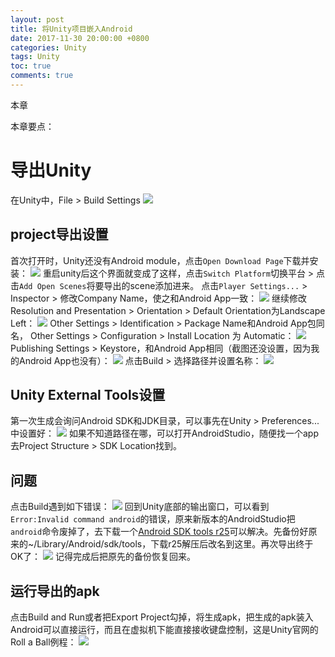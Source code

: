 ```yaml
---
layout: post
title: 将Unity项目嵌入Android
date: 2017-11-30 20:00:00 +0800
categories: Unity
tags: Unity
toc: true
comments: true
---
```

本章

本章要点：
<!-- more -->
# 导出Unity
在Unity中，File > Build Settings
![](1130Unity2Android/img01.png)
## project导出设置
首次打开时，Unity还没有Android module，点击`Open Download Page`下载并安装：
![](1130Unity2Android/img02.png)
重启unity后这个界面就变成了这样，点击`Switch Platform`切换平台 > 点击`Add Open Scenes`将要导出的scene添加进来。
点击`Player Settings...` > Inspector > 修改Company Name，使之和Android App一致：
![](1130Unity2Android/img03.png)
继续修改Resolution and Presentation > Orientation > Default Orientation为Landscape Left：
![](1130Unity2Android/img05.png)
Other Settings > Identification > Package Name和Android App包同名，
Other Settings > Configuration > Install Location 为 Automatic：
![](1130Unity2Android/img06.png)
Publishing Settings > Keystore，和Android App相同（截图还没设置，因为我的Android App也没有）：
![](1130Unity2Android/img07.png)
点击Build > 选择路径并设置名称：
![](1130Unity2Android/img08.png)

## Unity External Tools设置
第一次生成会询问Android SDK和JDK目录，可以事先在Unity > Preferences...中设置好：
![](1130Unity2Android/img09.png)
如果不知道路径在哪，可以打开AndroidStudio，随便找一个app去Project Structure > SDK Location找到。

## 问题
点击Build遇到如下错误：
![](1130Unity2Android/img04.png)
回到Unity底部的输出窗口，可以看到`Error:Invalid command android`的错误，原来新版本的AndroidStudio把`android`命令废掉了，去下载一个[Android SDK tools r25](http://dl.google.com/android/repository/tools_r25-macosx.zip)可以解决。先备份好原来的~/Library/Android/sdk/tools，下载r25解压后改名到这里。再次导出终于OK了：
![](1130Unity2Android/img10.png)
记得完成后把原先的备份恢复回来。

## 运行导出的apk
点击Build and Run或者把Export Project勾掉，将生成apk，把生成的apk装入Android可以直接运行，而且在虚拟机下能直接接收键盘控制，这是Unity官网的Roll a Ball例程：
![](1130Unity2Android/img11.png)